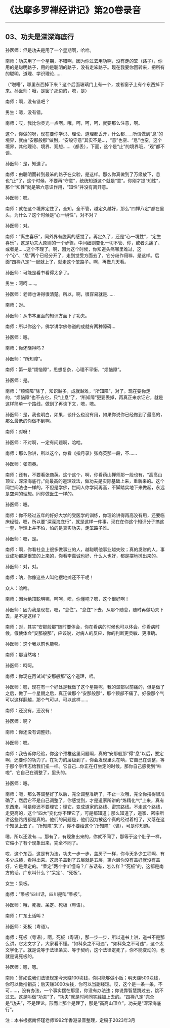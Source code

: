 # 《达摩多罗禅经讲记》第20卷录音

------

## 03、功夫是深深海底行

孙医师：但是功夫是用了一个星期啊，哈哈。

南师：功夫用了一个星期，不错啊，因为你过去用功啊，没有走的笨（路子），你用的是聪明路子，用的是聪明的路子，没有走笨路子。现在我要你回转来，把所有的聪明，道理、学识理论……

（“啪嗒”，哪里东西掉下来？这个后面玻璃门上有一个，或者窗子上有个东西掉下来。孙医师：哦，是窗子那边的，嗯，是）

南师：啊，没有错吧？

男生：嗯，没有错。

南师：哎，我比你灵光一点啊。哦，呵，呵，呵，就要那么注意，啊。

这个，你做的呀，现在要你学识、理论、道理都丢开，什么都……所谓做到“息”的境界，就由“安那般那”做到，“安般守意”其实不是…，“意”也空、“息”也空，这个境界，其他理论、境界、观想……（都丢），下面，这个是“止”的境界哦，“观”都不谈。

孙医师：是，知道了。

南师：由聪明而转到最笨的路子在实验，是这样。那么你真做到了万缘放下，息也“止”了，这个时候，不要再“守意”，统统知道这个就是“意”。你刚才提“知性”，那个“知性”就是第六意识作用，“知性”并没有离开意。

孙医师：嗯。

南师：就在这个境界定住了，全知，全不管，越定久越好，那么“四禅八定”都在里头，为什么？这个时候是“心一境性”，对不对？

孙医师：对。

南师：“离生喜乐”，同外界有脱离的感觉了。再定久了，还是“心一境性”，“定生喜乐”，这是功夫大原则的一个步骤，中间细则变化一切不管、你，或者头痛了、或者是……这个不理了。啊，因为这个时候，你知道头痛哪里难过，这个“心”、“息”两个已经分开了，走到觉受方面去了，它分歧作用嘛，是这样。后面“四禅八定”一起就上了，就走这个笨路子。啊，再做几天看。

孙医师：可能是看书看得太多了。

男生：呵呵……。

孙医师：老师也讲得很清楚。所以，啊，很容易就是……

南师：对。

孙医师：从书本里面的知识方面下了功夫。

南师：所以你这个，佛学讲学佛修道的成就有两种障碍…

孙医师：嗯。

南师：你还晓得吗？

孙医师：“所知障”。

南师：第一是“烦恼障”，思想复杂，心理不平衡，“烦恼障”。

孙医师：是。

南师：“烦恼障”除了，知识越多，成就越难，“所知障”，对了。现在要你走的，“烦恼障”也不去它，只“止息”了，“所知障”更要丢掉，再真正来求证它，就是这样简单一个路线，做到了再谈下文，嗯，嗯。

孙医师：是，我也明白，如果，谈什么也没有用，如果你说你已经做到了最高的，那么最低的你做不到啊。

南师：对呀！

孙医师：不对啊，一定有问题啊，哈哈。

南师：那么你讲，所以这个，你看《指月录》张商英那一段，不……

孙医师：张商英。

南师：还有，不要看张商英。这个这个，啊，你看药山禅师那一段也有，“高高山顶立，深深海底行。”向最高的道理效法，做功夫是实际基础上来，重新来的。这个同世间法也一样的，不但是学佛，世间人你学问再高，不脚踏实地下来做起，永远是空洞的理想。同你做医生一样的。

孙医师：嗯。

南师：你不经过五年的好好大学的受医学的训练，你理论讲得再高没有用，还要临床经验，嗯，所以要“深深海底行”，就是这样一件事。现在在你这个知识分子搞这一套，学理上并不怕，怕的是真实功夫，走笨路子难。

孙医师：嗯，是。

南师：啊，你看社会上很多做事业的人，越聪明他事业越失败；真的发财的人，事业成功都是很笨的上来的，你看李嘉诚也好、什么人也好，都是摆地摊出来的。

孙医师：对，对。

南师：呐，你像这些人叫他摆地摊还不干呢！

众人：哈哈。

南师：因为绝顶聪明嘛，呵呵，唔，你懂吧？嗯，这个很好啊！

孙医师：因为我是现在，嗯，“息住”。“息住”下去，从那个随息，随时再做功夫下去，是不是这样？

南师：对，其实“安那般那”随时要体会，你在看病的时候也可以体会。你看病时候，假使体会“安那般那”，应该说，对病人的反应，你的判断更灵敏、更准确。

孙医师：这个我以前也能够。

南师：那当然咯！

孙医师：呵呵。

南师：你现在再试试“安那般那”这个道理，唔。

孙医师：嗯，现在有一个好处是我做了这个星期呢，我的颈部以前痛的，但是做了之后，做了一个星期之后，真正做那个“安那般那”，那个颈部不痛了。好像那个气可以这样翻越，那个气可以、可以这样……

南师：还没有，还没有！

孙医师：啊？

南师：你还没有调整好。

孙医师：嗯。

南师：我告诉你经验，你这个颈椎这里问题啊，真的“安那般那”得“息”以后，要定啊，还要你的功力了。在功力的层级到了，你会发现里头在响，它自己在调整，等于那个李传志给我们扭一样。它自己…你正在打坐定的时候，那你自己感觉到“咔啦”，它自己在调整了，里头的。

孙医师：嗯。

南师：呃，那么等调整好了以后，完全调整准确了，不止一次哦，完全你摆得很准确了，然后它不是自己调整了，你感觉到，才是道家所讲的“炼精化气”上来，真有东西来，可是你还不要理它；理它，变成道家的路线、密宗路线。不走这个路线，走更高的，这个“四大”变化你不理它了，可是都知道；那么知道了，道家、密宗所讲这些路线都是真的。他们的问题是，他们因为被这个真的经过着相了，又落在这个知见上去了，“所知障”来了，你不要给这个“所知障”（骗），可是你知道。

嗯，所以还没有…。那有了，有现象出来的，你就不同了，那等于这个肚子一样，它缩小了有个现象出来，完全不同了。

哎，这个东西，这是有为法，功夫一步一步，盖房子一样，你今天多少工程啊、有多少成绩，看得出来。这房子盖到了五层就是五层，第六层你没有盖好就没有盖好，它是呆定的。“呆定”两个字听懂吗？广东话有，怎么样？“死板”的，这都是南方的话。广东叫什么？“呆定”、“死板”。

女生：呆板。

南师：“呆板”四川话，四川是叫“呆板”。

孙医师：哦，死板、呆定、死板（粤语）。

南师：广东土话叫？

孙医师：死板（粤语）。

南师：死板（粤语），啊，死板（粤语），那一步一步，所以道书上讲，道书不是那么讲，它太文字了，大家看不懂。“如科条之不可违”，“如科条之不可违”，这个太文学化了。就是说等于法律条文、等于契约，这个法律定死了，你不能变动的，也就是说死板的。

孙医师：嗯，嗯。

南师：譬如说我们法律规定今天赚100块钱，你只能够做小贩；明天赚500块钱，你可以做推销员；后天赚3000块钱，你可以当副经理。哎，这个是一条一条，不可……，没有办法，一个事实摆在那里，你没有办法违；你说靠智慧跳过去，跳不过去。这是叫做“功夫”了，“功夫”就是时间同实践加上去的。“四禅八定”完全是“功夫”，不是理论。形而上那个是理了，那是“高高山顶立”，功夫是“深深海底行”。

注：本书根据南怀瑾老师1992年香港录音整理，定稿于2023年3月

